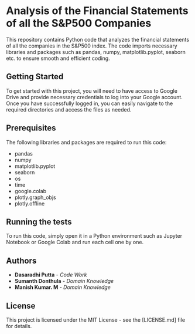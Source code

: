 # Analysis of the Financial Statements of all the S&P500 Companies

This repository contains Python code that analyzes the financial statements of all the companies in the S&P500 index. The code imports necessary libraries and packages such as pandas, numpy, matplotlib.pyplot, seaborn etc. to ensure smooth and efficient coding.

## Getting Started

To get started with this project, you will need to have access to Google Drive and provide necessary credentials to log into your Google account. Once you have successfully logged in, you can easily navigate to the required directories and access the files as needed.

## Prerequisites

The following libraries and packages are required to run this code:

* pandas
* numpy
* matplotlib.pyplot
* seaborn
* os
* time
* google.colab
* plotly.graph_objs
* plotly.offline


## Running the tests

To run this code, simply open it in a Python environment such as Jupyter Notebook or Google Colab and run each cell one by one.

## Authors

* **Dasaradhi Putta** - *Code Work*
* **Sumanth Donthula** - *Domain Knowledge*
* **Manish Kumar. M** - *Domain Knowledge*

## License

This project is licensed under the MIT License - see the [LICENSE.md] file for details.
